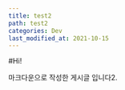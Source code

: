 ```yaml
---
title: test2
path: test2
categories: Dev
last_modified_at: 2021-10-15
---
```


#Hi!

마크다운으로 작성한 게시글 입니다2.